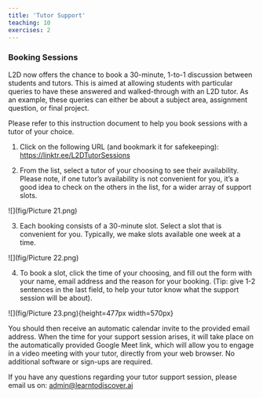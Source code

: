 ```yaml
---
title: 'Tutor Support'
teaching: 10
exercises: 2
---
```


### Booking Sessions

L2D now offers the chance to book a 30-minute, 1-to-1 discussion between students and tutors. This is aimed at allowing students with particular queries to have these answered and walked-through with an L2D tutor. As an example, these queries can either be about a subject area, assignment question, or final project.  
 
Please refer to this instruction document to help you book sessions with a tutor of your choice. 
 
1. Click on the following URL (and bookmark it for safekeeping): 
https://linktr.ee/L2DTutorSessions

2. From the list, select a tutor of your choosing to see their availability. Please note, if one tutor’s availability is not convenient for you, it’s a good idea to check on the others in the list, for a wider array of support slots. 

![](fig/Picture 21.png)

 
3. Each booking consists of a 30-minute slot. Select a slot that is convenient for you. Typically, we make slots available one week at a time. 

![](fig/Picture 22.png)

4. To book a slot, click the time of your choosing, and fill out the form with your name, email address and the reason for your booking. (Tip: give 1-2 sentences in the last field, to help your tutor know what the support session will be about). 

![](fig/Picture 23.png){height=477px width=570px}

You should then receive an automatic calendar invite to the provided email address. When the time for your support session arises, it will take place on the automatically provided Google Meet link, which will allow you to engage in a video meeting with your tutor, directly from your web browser. No additional software or sign-ups are required. 
 
If you have any questions regarding your tutor support session, please email us on: admin@learntodiscover.ai 
